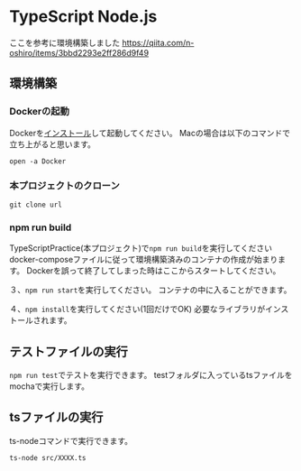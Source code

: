 # TypeScript Node.js
ここを参考に環境構築しました
https://qiita.com/n-oshiro/items/3bbd2293e2ff286d9f49

## 環境構築
### Dockerの起動
Dockerを[インストール](https://docs.docker.com/install/)して起動してください。
Macの場合は以下のコマンドで立ち上がると思います。

```
open -a Docker
```

### 本プロジェクトのクローン

```
git clone url
```

### npm run build
TypeScriptPractice(本プロジェクト)で`npm run build`を実行してください
docker-composeファイルに従って環境構築済みのコンテナの作成が始まります。
Dockerを誤って終了してしまった時はここからスタートしてください。

３、`npm run start`を実行してください。
コンテナの中に入ることができます。

４、`npm install`を実行してください(1回だけでOK)
必要なライブラリがインストールされます。

## テストファイルの実行
`npm run test`でテストを実行できます。
testフォルダに入っているtsファイルをmochaで実行します。

## tsファイルの実行
ts-nodeコマンドで実行できます。

```
ts-node src/XXXX.ts
```